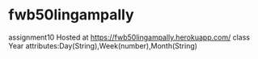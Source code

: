 # fwb50lingampally
assignment10
Hosted at https://fwb50lingampally.herokuapp.com/ 
class Year attributes:Day(String),Week(number),Month(String)

